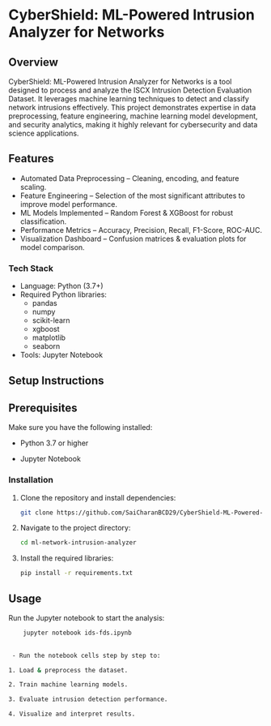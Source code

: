 # CyberShield: ML-Powered Intrusion Analyzer for Networks

## Overview

CyberShield: ML-Powered Intrusion Analyzer for Networks is a tool designed to process and analyze the ISCX Intrusion Detection Evaluation Dataset. It leverages machine learning techniques to detect and classify network intrusions effectively.
 This project demonstrates expertise in data preprocessing, feature engineering, machine learning model development, and security analytics, making it highly relevant for cybersecurity and data science applications.

## Features

- Automated Data Preprocessing – Cleaning, encoding, and feature scaling.
- Feature Engineering – Selection of the most significant attributes to improve model performance.
- ML Models Implemented – Random Forest & XGBoost for robust classification.
- Performance Metrics – Accuracy, Precision, Recall, F1-Score, ROC-AUC.
- Visualization Dashboard – Confusion matrices & evaluation plots for model comparison.


### Tech Stack
* Language: Python (3.7+)
* Required Python libraries:
  - pandas
  - numpy
  - scikit-learn
  - xgboost
  - matplotlib
  - seaborn
* Tools: Jupyter Notebook

## Setup Instructions

## Prerequisites

Make sure you have the following installed:

- Python 3.7 or higher

- Jupyter Notebook


### Installation 

1. Clone the repository and install dependencies:
    ```bash
    git clone https://github.com/SaiCharanBCD29/CyberShield-ML-Powered-Intrusion-Analyzer-for-Networks.git
    ```
2. Navigate to the project directory:
    ```bash
    cd ml-network-intrusion-analyzer
    ```
3. Install the required libraries:
    ```bash
    pip install -r requirements.txt
    ```

## Usage 

Run the Jupyter notebook to start the analysis:
```bash
    jupyter notebook ids-fds.ipynb 
 
 
 - Run the notebook cells step by step to:

1. Load & preprocess the dataset.

2. Train machine learning models.

3. Evaluate intrusion detection performance.

4. Visualize and interpret results.


